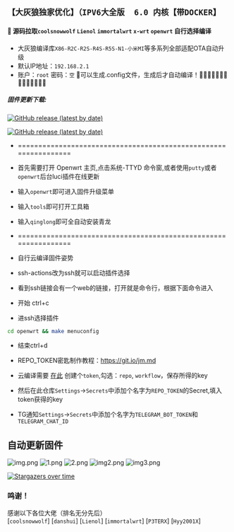 ## `【大灰狼独家优化】（IPV6大全版  6.0 内核【带DOCKER】`
#### 🚩 源码拉取`coolsnowwolf` `Lienol` `immortalwrt` `x-wrt` `openwrt` 自行选择编译
- 大灰狼编译库`X86-R2C-R2S-R4S-R5S-N1-小米MI`等多系列全部适配OTA自动升级
- 默认IP地址：`192.168.2.1`
- 账户：`root`   密码：`空`
  🚩可以生成.config文件，生成后才自动编译！🚩🚩🚩🚩🚩🚩🚩🚩🚩🚩🚩🚩🚩🚩
 ##### 固件更新下载:
[![GitHub release (latest by date)](https://img.shields.io/github/v/release/shidahuilang/openwrt?style=for-the-badge&label=固件更新下载)](https://github.com/shidahuilang/openwrt/releases)

[![GitHub release (latest by date)](https://img.shields.io/github/v/release/shidahuilang/ipk?style=for-the-badge&label=插件更新下载)](https://github.com/shidahuilang/ipk/releases)
- ================================================================
- 首先需要打开 Openwrt 主页,点击系统-TTYD 命令窗,或者使用```putty```或者```openwrt```后台luci插件在线更新 
- 输入`openwrt`即可进入固件升级菜单                            
- 输入`tools`即可打开工具箱
- 输入`qinglong`即可全自动安装青龙 
- ================================================================

- 自行云编译固件姿势
- ssh-actions改为ssh就可以启动插件选择
- 看到ssh链接会有一个web的链接，打开就是命令行，根据下面命令进入
- 开始 ctrl+c 
- 进ssh选择插件 
``` bash
cd openwrt && make menuconfig
```
- 结束ctrl+d
- REPO_TOKEN密匙制作教程：https://git.io/jm.md
- 云编译需要 [在此](https://github.com/settings/tokens) 创建个```token```,勾选：```repo```, ```workflow```，保存所得的key
- 然后在此仓库```Settings```->```Secrets```中添加个名字为```REPO_TOKEN```的Secret,填入token获得的key

- TG通知```Settings```->```Secrets```中添加个名字为```TELEGRAM_BOT_TOKEN```和```TELEGRAM_CHAT_ID```

## 自动更新固件
![img.png](img/img.png)
![1.png](img/1.png)
![2.png](img/2.png)
![img2.png](img/img2.png)
![img3.png](img/img3.png)

[![Stargazers over time](https://starchart.cc/shidahuilang/openwrt.svg)](https://starchart.cc/shidahuilang/openwrt)
 ### 鸣谢！
 感谢以下各位大佬（排名无分先后）<br />
[`coolsnowwolf`]
[`danshui`]
[`Lienol`]
[`immortalwrt`]
[`P3TERX`]
[`Hyy2001X`]


